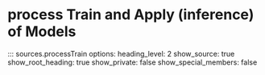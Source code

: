 # process Train and Apply (inference) of Models

::: sources.processTrain
    options:
        heading_level: 2
        show_source: true
        show_root_heading: true
        show_private: false
        show_special_members: false
